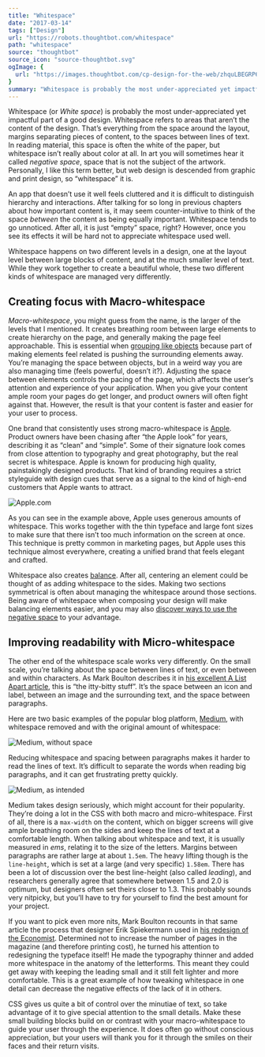 ```yaml
---
title: "Whitespace"
date: "2017-03-14"
tags: ["Design"]
url: "https://robots.thoughtbot.com/whitespace"
path: "whitespace"
source: "thoughtbot"
source_icon: "source-thoughtbot.svg"
ogImage: {
  url: "https://images.thoughtbot.com/cp-design-for-the-web/zhquLBEGRP68MT3w8oZh_elements-white-space-micro-small.png"
}
summary: "Whitespace is probably the most under-appreciated yet impactful part of a good design."
---
```


Whitespace (or _White space_) is probably the most under-appreciated yet impactful part of a good design. Whitespace refers to areas that aren’t the content of the design. That’s everything from the space around the layout, margins separating pieces of content, to the spaces between lines of text. In reading material, this space is often the white of the paper, but whitespace isn’t really about color at all. In art you will sometimes hear it called _negative space_, space that is not the subject of the artwork. Personally, I like this term better, but web design is descended from graphic and print design, so “whitespace” it is.

An app that doesn’t use it well feels cluttered and it is difficult to distinguish hierarchy and interactions. After talking for so long in previous chapters about how important content is, it may seem counter-intuitive to think of the space _between_ the content as being equally important. Whitespace tends to go unnoticed. After all, it is just “empty” space, right? However, once you see its effects it will be hard not to appreciate whitespace used well.

Whitespace happens on two different levels in a design, one at the layout level between large blocks of content, and at the much smaller level of text. While they work together to create a beautiful whole, these two different kinds of whitespace are managed very differently.

## Creating focus with Macro-whitespace

_Macro-whitespace_, you might guess from the name, is the larger of the levels that I mentioned. It creates breathing room between large elements to create hierarchy on the page, and generally making the page feel approachable. This is essential when [grouping like objects](https://robots.thoughtbot.com/form-and-space) because part of making elements feel related is pushing the surrounding elements away. You’re managing the space between objects, but in a weird way you are also managing time (feels powerful, doesn’t it?). Adjusting the space between elements controls the pacing of the page, which affects the user’s attention and experience of your application. When you give your content ample room your pages do get longer, and product owners will often fight against that. However, the result is that your content is faster and easier for your user to process.

One brand that consistently uses strong macro-whitespace is [Apple](http://apple.com). Product owners have been chasing after “the Apple look” for years, describing it as “clean” and “simple”. Some of their signature look comes from close attention to typography and great photography, but the real secret is whitespace. Apple is known for producing high quality, painstakingly designed products. That kind of branding requires a strict styleguide with design cues that serve as a signal to the kind of high-end customers that Apple wants to attract.

![Apple.com](https://images.thoughtbot.com/cp-design-for-the-web/rioTUswbSSC4PZBrq0Kv_elements-white-space-macro.png)

As you can see in the example above, Apple uses generous amounts of whitespace. This works together with the thin typeface and large font sizes to make sure that there isn’t too much information on the screen at once. This technique is pretty common in marketing pages, but Apple uses this technique almost everywhere, creating a unified brand that feels elegant and crafted.

Whitespace also creates [balance](https://robots.thoughtbot.com/balance). After all, centering an element could be thought of as adding whitespace to the sides. Making two sections symmetrical is often about managing the whitespace around those sections. Being aware of whitespace when composing your design will make balancing elements easier, and you may also [discover ways to use the negative space](https://photographylife.com/negative-space-in-photography) to your advantage.

## Improving readability with Micro-whitespace

The other end of the whitespace scale works very differently. On the small scale, you’re talking about the space between lines of text, or even between and within characters. As Mark Boulton describes it in [his excellent A List Apart article](http://alistapart.com/article/whitespace), this is “the itty-bitty stuff”. It’s the space between an icon and label, between an image and the surrounding text, and the space between paragraphs.

Here are two basic examples of the popular blog platform, [Medium](http://medium.com), with whitespace removed and with the original amount of whitespace:

![Medium, without space](https://images.thoughtbot.com/cp-design-for-the-web/zhquLBEGRP68MT3w8oZh_elements-white-space-micro-small.png)

Reducing whitespace and spacing between paragraphs makes it harder to read the lines of text. It’s difficult to separate the words when reading big paragraphs, and it can get frustrating pretty quickly.

![Medium, as intended](https://images.thoughtbot.com/cp-design-for-the-web/RRpWixsSdCNGZnl1LoBg_elements-white-space-micro-large.png)

Medium takes design seriously, which might account for their popularity. They’re doing a lot in the CSS with both macro and micro-whitespace. First of all, there is a `max-width` on the content, which on bigger screens will give ample breathing room on the sides and keep the lines of text at a comfortable length. When talking about whitespace and text, it is usually measured in _ems_, relating it to the size of the letters. Margins between paragraphs are rather large at about `1.5em`. The heavy lifting though is the `line-height`, which is set at a large (and very specific) `1.58em`. There has been a lot of discussion over the best line-height (also called _leading_), and researchers generally agree that somewhere between 1.5 and 2.0 is optimum, but designers often set theirs closer to 1.3. This probably sounds very nitpicky, but you’ll have to try for yourself to find the best amount for your project.

If you want to pick even more nits, Mark Boulton recounts in that same article the process that designer Erik Spiekermann used in [his redesign of the Economist](http://spiekermann.com/en/why-the-economist-is-thriving). Determined not to increase the number of pages in the magazine (and therefore printing cost), he turned his attention to redesigning the typeface itself! He made the typography thinner and added more whitespace in the anatomy of the letterforms. This meant they could get away with keeping the leading small and it still felt lighter and more comfortable. This is a great example of how tweaking whitespace in one detail can decrease the negative effects of the lack of it in others.

CSS gives us quite a bit of control over the minutiae of text, so take advantage of it to give special attention to the small details. Make these small building blocks build on or contrast with your macro-whitespace to guide your user through the experience. It does often go without conscious appreciation, but your users will thank you for it through the smiles on their faces and their return visits.

